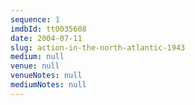 ```yaml
---
sequence: 1
imdbId: tt0035608
date: 2004-07-11
slug: action-in-the-north-atlantic-1943
medium: null
venue: null
venueNotes: null
mediumNotes: null
---
```



